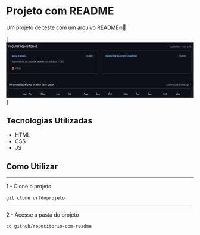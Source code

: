 # Projeto com README
Um projeto de teste com um arquivo README🔥🚀

[<img src="testereadme.gif" alt="tela inicial do perfil github">]

## Tecnologias Utilizadas
- HTML
- CSS
- JS

## Como Utilizar
---
1 - Clone o projeto
``` 
git clone urldoprojeto
```
---
2 - Acesse a pasta do projeto
```
cd github/repositorio-com-readme
```
